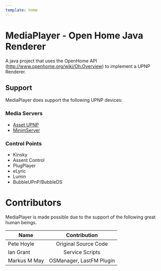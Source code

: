 ```yaml
---
template: home
---
```


# MediaPlayer - Open Home Java Renderer

A java project that uses the OpenHome API (http://www.openhome.org/wiki/Oh:Overview) to implement a UPNP Renderer.

## Support

MediaPlayer does support the following UPNP devices:

### Media Servers

* [Asset UPNP](http://www.dbpoweramp.com/asset-upnp-dlna.htm)
* [MinimServer](http://minimserver.com/)

### Control Points

* Kinsky
* Assent Control
* PlugPlayer
* eLyric
* Lumin
* BubbleUPnP/BubbleDS

# Contributors

MediaPlayer is made possible due to the support of the following great human beings.

<table>
  <thead>
    <tr>
      <th>Name</th>
      <th align="center">Contribution</th>
    </tr>
  </thead>
  <tbody>
    <tr>
      <td>Pete Hoyle</td>
      <td align="center">Original Source Code</td>
    </tr>
    <tr>
      <td>Ian Grant</td>
      <td align="center">Service Scripts</td>
    </tr>
    <tr>
      <td>Markus M May</td>
      <td align="center">OSManager, LastFM Plugin</td>
    </tr>
  </tbody>
</table>
